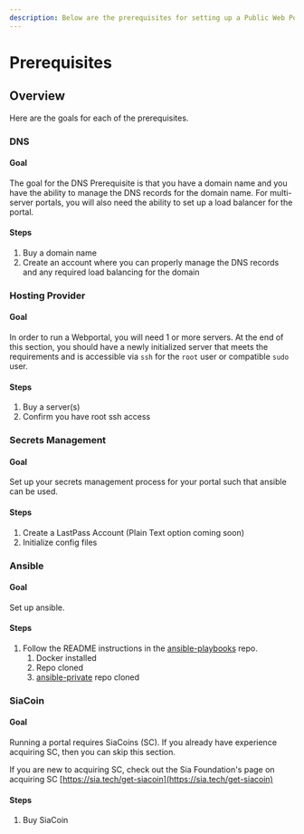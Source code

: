 ```yaml
---
description: Below are the prerequisites for setting up a Public Web Portal server.
---
```


# Prerequisites

## Overview

Here are the goals for each of the prerequisites.

### DNS

#### Goal

The goal for the DNS Prerequisite is that you have a domain name and you have the ability to manage the DNS records for the domain name. For multi-server portals, you will also need the ability to set up a load balancer for the portal.

#### Steps

1. Buy a domain name
2. Create an account where you can properly manage the DNS records and any required load balancing for the domain

### Hosting Provider

#### Goal

In order to run a Webportal, you will need 1 or more servers. At the end of this section, you should have a newly initialized server that meets the requirements and is accessible via `ssh` for the `root` user or compatible `sudo` user.&#x20;

#### Steps

1. Buy a server(s)
2. Confirm you have root ssh access

### Secrets Management

#### Goal

Set up your secrets management process for your portal such that ansible can be used.

#### Steps

1. Create a LastPass Account (Plain Text option coming soon)
2. Initialize config files

### Ansible

#### Goal

Set up ansible.

#### Steps

1. Follow the README instructions in the [ansible-playbooks](https://github.com/SkynetLabs/ansible-playbooks) repo.
   1. Docker installed
   2. Repo cloned
   3. [ansible-private](https://github.com/SkynetLabs/ansible-private-sample) repo cloned&#x20;

### SiaCoin

#### Goal

Running a portal requires SiaCoins (SC). If you already have experience acquiring SC, then you can skip this section.

If you are new to acquiring SC, check out the Sia Foundation's page on acquiring SC [https://sia.tech/get-siacoin](https://sia.tech/get-siacoin)

#### Steps

1. Buy SiaCoin&#x20;
